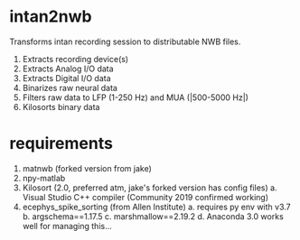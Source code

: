 # intan2nwb
 Transforms intan recording session to distributable NWB files.
 1. Extracts recording device(s)
 2. Extracts Analog I/O data
 3. Extracts Digital I/O data
 4. Binarizes raw neural data
 5. Filters raw data to LFP (1-250 Hz) and MUA (|500-5000 Hz|)
 6. Kilosorts binary data

# requirements
 1. matnwb (forked version from jake)
 2. npy-matlab
 3. Kilosort (2.0, preferred atm, jake's forked version has config files)
  a. Visual Studio C++ compiler (Community 2019 confirmed working)
 4. ecephys_spike_sorting (from Allen Institute) 
  a. requires py env with v3.7
  b. argschema==1.17.5
  c. marshmallow==2.19.2
  d. Anaconda 3.0 works well for managing this...

